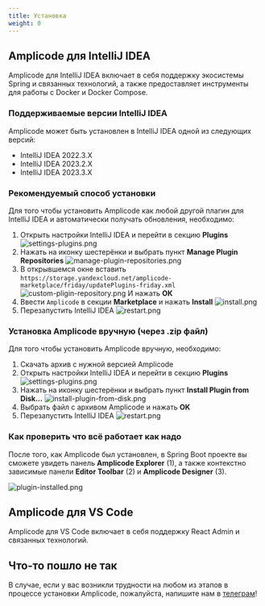 ```yaml
---
title: Установка
weight: 0
---
```


## Amplicode для IntelliJ IDEA

Amplicode для IntelliJ IDEA включает в себя поддержку экосистемы Spring и связанных технологий, а также предоставляет инструменты для работы с Docker и Docker Compose.  

### Поддерживаемые версии IntelliJ IDEA

Amplicode может быть установлен в IntelliJ IDEA одной из следующих версий: 

* IntelliJ IDEA 2022.3.X
* IntelliJ IDEA 2023.2.X
* IntelliJ IDEA 2023.3.X

### Рекомендуемый способ установки

Для того чтобы установить Amplicode как любой другой плагин для IntelliJ IDEA и автоматически получать обновления, необходимо: 

1. Открыть настройки IntelliJ IDEA и перейти в секцию **Plugins**
   ![settings-plugins.png](img/settings-plugins.png)
2. Нажать на иконку шестерёнки и выбрать пункт **Manage Plugin Repositories**
   ![manage-plugin-repositories.png](img/manage-plugin-repositories.png)
3. В открывшемся окне вставить `https://storage.yandexcloud.net/amplicode-marketplace/friday/updatePlugins-friday.xml`
   ![custom-pligin-repository.png](img/custom-pligin-repository.png)
   И нажать **ОК**
4. Ввести `Amplicode` в секции **Marketplace** и нажать **Install**
   ![install.png](img/install.png)
5. Перезапустить IntelliJ IDEA
   ![restart.png](img/restart.png)

### Установка Amplicode вручную (через .zip файл)

Для того чтобы установить Amplicode вручную, необходимо:

1. Скачать архив с нужной версией Amplicode
2. Открыть настройки IntelliJ IDEA и перейти в секцию **Plugins**
   ![settings-plugins.png](img/settings-plugins.png)
3. Нажать на иконку шестерёнки и выбрать пункт **Install Plugin from Disk...**
   ![install-plugin-from-disk.png](img/install-plugin-from-disk.png)
4. Выбрать файл с архивом Amplicode и нажать **OK**
5. Перезапустить IntelliJ IDEA
   ![restart.png](img/restart.png)

### Как проверить что всё работает как надо 

После того, как Amplicode был установлен, в Spring Boot проекте вы сможете увидеть панель **Amplicode Explorer** (1), а также контекстно зависимые панели **Editor Toolbar** (2) и **Amplicode Designer** (3). 

![plugin-installed.png](img/plugin-installed.png)

## Amplicode для VS Code

Amplicode для VS Code включает в себя поддержку React Admin и связанных технологий.

## Что-то пошло не так 

В случае, если у вас возникли трудности на любом из этапов в процессе установки Amplicode, пожалуйста, напишите нам в <a href="https://t.me/amplicode" target="_blank" rel="noopener noreferrer">телеграм</a>!
